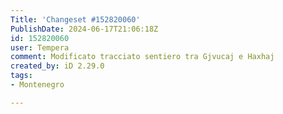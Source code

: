 ```yaml
---
Title: 'Changeset #152820060'
PublishDate: 2024-06-17T21:06:18Z
id: 152820060
user: Tempera
comment: Modificato tracciato sentiero tra Gjvucaj e Haxhaj
created_by: iD 2.29.0
tags:
- Montenegro

---
```

